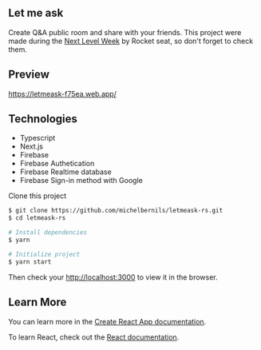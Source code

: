 ## Let me ask

Create Q&A public room and share with your friends. This project were made during the [Next Level Week](https://github.com/rocketseat-education/nlw-06-reactjs) by Rocket seat, so don't forget to check them.

## Preview

https://letmeask-f75ea.web.app/

## Technologies

* Typescript
* Next.js
* Firebase
* Firebase Authetication
* Firebase Realtime database
* Firebase Sign-in method with Google


Clone this project

```bash
$ git clone https://github.com/michelbernils/letmeask-rs.git
$ cd letmeask-rs
```

```bash
# Install dependencies
$ yarn

# Initialize project
$ yarn start
```

Then check your [http://localhost:3000](http://localhost:3000) to view it in the browser.

## Learn More

You can learn more in the [Create React App documentation](https://facebook.github.io/create-react-app/docs/getting-started).

To learn React, check out the [React documentation](https://reactjs.org/).

